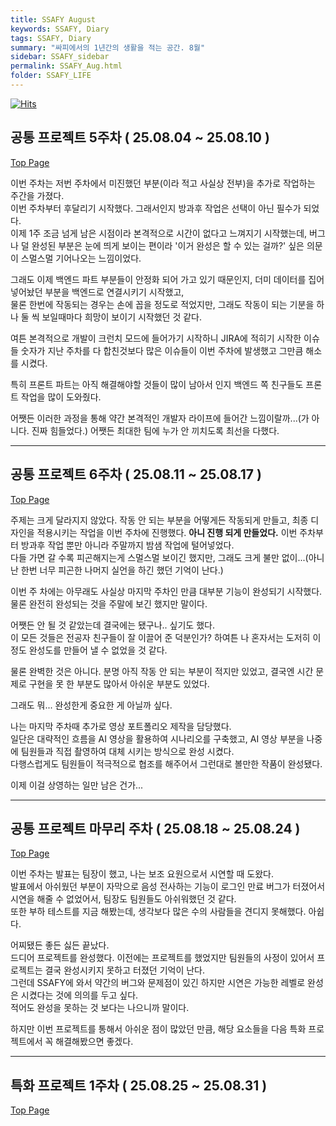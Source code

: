 ```yaml
---
title: SSAFY August
keywords: SSAFY, Diary
tags: SSAFY, Diary
summary: "싸피에서의 1년간의 생활을 적는 공간. 8월"
sidebar: SSAFY_sidebar
permalink: SSAFY_Aug.html
folder: SSAFY_LIFE
---
```


<a href="https://hits.sh/jsj0per.github.io/SSAFY_Aug.html/"><img alt="Hits" src="https://hits.sh/jsj0per.github.io/SSAFY_Aug.html.svg?style=for-the-badge&label=PostView&color=347DBE"/></a>

## 공통 프로젝트 5주차 ( 25.08.04 ~ 25.08.10 )

[Top Page](#)

이번 주차는 저번 주차에서 미진했던 부분(이라 적고 사실상 전부)을 추가로 작업하는 주간을 가졌다.  
이번 주차부터 후달리기 시작했다.  그래서인지 방과후 작업은 선택이 아닌 필수가 되었다.  
이제 1주 조금 넘게 남은 시점이라 본격적으로 시간이 없다고 느껴지기 시작했는데, 버그나 덜 완성된 부분은 눈에 띄게 보이는 편이라 '이거 완성은 할 수 있는 걸까?' 싶은 의문이 스멀스멀 기어나오는 느낌이었다.  

그래도 이제 백엔드 파트 부분들이 안정화 되어 가고 있기 때문인지, 더미 데이터를 집어넣어놨던 부분을 백엔드로 연결시키기 시작했고,  
물론 한번에 작동되는 경우는 손에 꼽을 정도로 적었지만, 그래도 작동이 되는 기분을 하나 둘 씩 보일때마다 희망이 보이기 시작했던 것 같다.  

여튼 본격적으로 개발이 크런치 모드에 들어가기 시작하니 JIRA에 적히기 시작한 이슈들 숫자가 지난 주차를 다 합친것보다 많은 이슈들이 이번 주차에 발생했고 그만큼 해소를 시켰다.  

특히 프론트 파트는 아직 해결해야할 것들이 많이 남아서 인지 백엔드 쪽 친구들도 프론트 작업을 많이 도와줬다.  

어쨋든 이러한 과정을 통해 약간 본격적인 개발자 라이프에 들어간 느낌이랄까...(가 아니다. 진짜 힘들었다.)
어쨋든 최대한 팀에 누가 안 끼치도록 최선을 다했다.  

---

## 공통 프로젝트 6주차 ( 25.08.11 ~ 25.08.17 )

[Top Page](#)

주제는 크게 달라지지 않았다.  작동 안 되는 부분을 어떻게든 작동되게 만들고, 최종 디자인을 적용시키는 작업을 이번 주차에 진행했다.  **아니 진행 되게 만들었다.**  이번 주차부터 방과후 작업 뿐만 아니라 주말까지 밤샘 작업에 털어넣었다.  
다들 가면 갈 수록 피곤해지는게 스멀스멀 보이긴 했지만, 그래도 크게 불만 없이...(아니 난 한번 너무 피곤한 나머지 실언을 하긴 했던 기억이 난다.)  

이번 주 차에는 아무래도 사실상 마지막 주차인 만큼 대부분 기능이 완성되기 시작했다.  
물론 완전히 완성되는 것을 주말에 보긴 했지만 말이다.  

어쨋든 안 될 것 같았는데 결국에는 됐구나.. 싶기도 했다.  
이 모든 것들은 전공자 친구들이 잘 이끌어 준 덕분인가? 하여튼 나 혼자서는 도저히 이정도 완성도를 만들어 낼 수 없었을 것 같다.  

물론 완벽한 것은 아니다.  분명 아직 작동 안 되는 부분이 적지만 있었고, 결국엔 시간 문제로 구현을 못 한 부분도 많아서 아쉬운 부분도 있었다.  

그래도 뭐... 완성한게 중요한 게 아닐까 싶다.  

나는 마지막 주차때 추가로 영상 포트폴리오 제작을 담당했다.  
일단은 대략적인 흐름을 AI 영상을 활용하여 시나리오를 구축했고, AI 영상 부분을 나중에 팀원들과 직접 촬영하여 대체 시키는 방식으로 완성 시켰다.  
다행스럽게도 팀원들이 적극적으로 협조를 해주어서 그런대로 볼만한 작품이 완성됐다.  

이제 이걸 상영하는 일만 남은 건가...

---

## 공통 프로젝트 마무리 주차 ( 25.08.18 ~ 25.08.24 )

[Top Page](#)

이번 주차는 발표는 팀장이 했고, 나는 보조 요원으로서 시연할 때 도왔다.  
발표에서 아쉬웠던 부분이 자막으로 음성 전사하는 기능이 로그인 만료 버그가 터졌어서 시연을 해줄 수 없었어서, 팀장도 팀원들도 아쉬워했던 것 같다.  
또한 부하 테스트를 지금 해봤는데, 생각보다 많은 수의 사람들을 견디지 못해했다.  아쉽다.  

어찌됐든 좋든 싫든 끝났다.  
드디어 프로젝트를 완성했다.  이전에는 프로젝트를 했었지만 팀원들의 사정이 있어서 프로젝트는 결국 완성시키지 못하고 터졌던 기억이 난다.  
그런데 SSAFY에 와서 약간의 버그와 문제점이 있긴 하지만 시연은 가능한 레벨로 완성은 시켰다는 것에 의의를 두고 싶다.  
적어도 완성을 못하는 것 보다는 나으니까 말이다.  

하지만 이번 프로젝트를 통해서 아쉬운 점이 많았던 만큼, 해당 요소들을 다음 특화 프로젝트에서 꼭 해결해봤으면 좋겠다.  

---

## 특화 프로젝트 1주차 ( 25.08.25 ~ 25.08.31 )

[Top Page](#)
